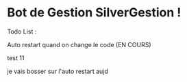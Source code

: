 # Bot de Gestion SilverGestion !

Todo List :

Auto restart quand on change le code (EN COURS)

test 11

je vais bosser sur l'auto restart aujd
